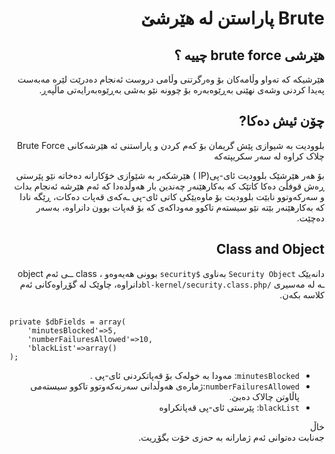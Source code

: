 <div dir="rtl">

# Brute پاراستن لە هێرشێ
<!-- position: 2 -->

## هێرشی brute force چییە ؟
هێرشیکە کە تەواو وڵامەکان بۆ وەرگرتنی وڵامی دروست ئەنجام دەدرێت لێرە مەبەست پەیدا کردنی وشەی نهێنی بەڕێوەبەرە بۆ چوونە نێو بەشی بەڕێوەبەرایەتی ماڵپەڕ.

## چۆن ئیش دەکا?
بلوودیت بە شیوازی پێش گریمان بۆ کەم کردن و پاراستنی ئە هێرشەکانی Brute Force  چلاک کراوە لە سەر سکریپتەکە

بۆ هەر هێرشێک بلوودیت ئای-پی(IP ) هێرشکەر بە شێوازی خۆکارانە دەخاتە نێو پێرستی ڕەش قوفڵێ دەکا
کاتێک کە بەکارهێنەر چەندین بار هەوڵدەدا کە ئەم هێرشە ئەنجام بدات و سەرکەوتوو نابێت بلوودیت بۆ ماوەیێکی کاتی ئای-پی ـەکەی قەپات دەکات، ڕێگە نادا کە بەکارهێنەر بێتە نێو سیستەم تاکوو مەوداکەی کە بۆ قەپات بوون دانراوە، بەسەر دەچێت.

## Class and Object
دانەیێک `Security Object` بەناوی `$security` بوونی هەیەوەو ، class ــی ئەم object ـە لە مەسیری `/bl-kernel/security.class.php`دانراوە، چاوێک لە گۆڕاوەکانی ئەم کلاسە بکەن.
</div>

<pre><code data-language="php">
private $dbFields = array(
    'minutesBlocked'=>5,
    'numberFailuresAllowed'=>10,
    'blackList'=>array()
);
</code></pre>

<div dir="rtl">

- `minutesBlocked`: مەودا بە خولەک بۆ قەپاتکردنی ئای-پی .
- `numberFailuresAllowed`:ژمارەی هەوڵدانی سەرنەکەوتوو تاکوو سیستەمی پاڵاوتن چالاک دەبێ.
- `blackList`: پێرستی ئای-پی قەپاتکراوە

<div class="note">
<div class="title">خاڵ</div>
جەنابت دەتوانی ئەم ژمارانە بە حەزی خۆت بگۆڕیت.
</div>
</div>
